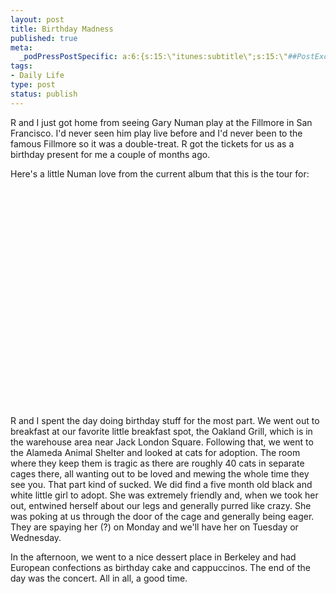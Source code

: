 ```yaml
--- 
layout: post
title: Birthday Madness
published: true
meta: 
  _podPressPostSpecific: a:6:{s:15:\"itunes:subtitle\";s:15:\"##PostExcerpt##\";s:14:\"itunes:summary\";s:15:\"##PostExcerpt##\";s:15:\"itunes:keywords\";s:17:\"##WordPressCats##\";s:13:\"itunes:author\";s:10:\"##Global##\";s:15:\"itunes:explicit\";s:2:\"No\";s:12:\"itunes:block\";s:2:\"No\";}
tags: 
- Daily Life
type: post
status: publish
---
```

R and I just got home from seeing Gary Numan play at the Fillmore in San Francisco. I'd never seen him play live before and I'd never been to the famous Fillmore so it was a double-treat. R got the tickets for us as a birthday present for me a couple of months ago.

Here's a little Numan love from the current album that this is the tour for:

<object width="425" height="350"><param name="movie" value="http://www.youtube.com/v/PR_jmIcRCMs"></param><embed src="http://www.youtube.com/v/PR_jmIcRCMs" type="application/x-shockwave-flash" width="425" height="350"></embed></object>

R and I spent the day doing birthday stuff for the most part. We went out to breakfast at our favorite little breakfast spot, the Oakland Grill, which is in the warehouse area near Jack London Square. Following that, we went to the Alameda Animal Shelter and looked at cats for adoption. The room where they keep them is tragic as there are roughly 40 cats in separate cages there, all wanting out to be loved and mewing the whole time they see you. That part kind of sucked. We did find a five month old black and white little girl to adopt. She was extremely friendly and, when we took her out, entwined herself about our legs and generally purred like crazy. She was poking at us through the door of the cage and generally being eager. They are spaying her (?) on Monday and we'll have her on Tuesday or Wednesday.

In the afternoon, we went to a nice dessert place in Berkeley and had European confections as birthday cake and cappuccinos. The end of the day was the concert. All in all, a good time.
